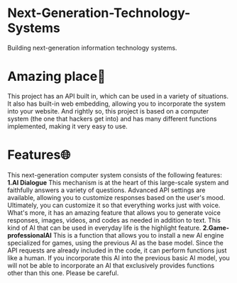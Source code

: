 # Next-Generation-Technology-Systems
Building next-generation information technology systems.
# Amazing place🤖
This project has an API built in, which can be used in a variety of situations.
It also has built-in web embedding, allowing you to incorporate the system into your website.
And rightly so, this project is based on a computer system (the one that hackers get into) and has many different functions implemented, making it very easy to use.
# Features🌐
This next-generation computer system consists of the following features:
**1.AI Dialogue**
This mechanism is at the heart of this large-scale system and faithfully answers a variety of questions.
Advanced API settings are available, allowing you to customize responses based on the user's mood.
Ultimately, you can customize it so that everything works just with voice.
What's more, it has an amazing feature that allows you to generate voice responses, images, videos, and codes as needed in addition to text.
This kind of AI that can be used in everyday life is the highlight feature.
**2.Game-professionalAI**
This is a function that allows you to install a new AI engine specialized for games, using the previous AI as the base model. Since the API requests are already included in the code, it can perform functions just like a human.
If you incorporate this AI into the previous basic AI model, you will not be able to incorporate an AI that exclusively provides functions other than this one.
Please be careful.
